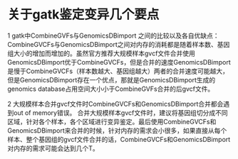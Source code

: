 # 关于gatk鉴定变异几个要点
1 gatk中CombineGVFs与GenomicsDBimport 之间的比较以及各自优缺点：
 CombineGVCFs与GenomicsDBimport之间对内存的消耗都是随着样本数、基因组大小的增加而增加的。虽然官方推荐大规模样本gvcf文件合并使用GenomicsDBimport优于CombineGVCFs，但是合并的速度GenomicsDBimport是慢于CombineGVCFs（样本数越大、基因组越大）两者的合并速度可能越大，但是GenomicsDBimport存在一个优点，那就是GenomicsDBimport生成的genomics database占用空间大小小于CombineGVFs合并的后gvcf文件。
 
2 大规模样本合并gvcf文件时CombineGVCFs和GenomicsDBimport合并都会遇到out of memory错误。
 合并大规模样本gvcf文件时，建议将基因组切分成不同区域，针对各个样本，各个区域进行变异鉴定。最后使用CombineGVCFs和GenomicsDBimport来合并的时候，针对内存的需求会小很多，如果直接从每个样本、整个基因组的gvcf文件合并的话，CombineGVCFs和GenomicsDBimport对内存的需求可能会达到几个T。
